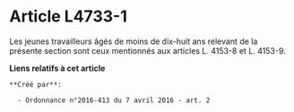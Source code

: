 # Article L4733-1

Les jeunes travailleurs âgés de moins de dix-huit ans relevant de la présente section sont ceux mentionnés aux articles L.
4153-8 et L. 4153-9.

**Liens relatifs à cet article**

	**Créé par**:

	  - Ordonnance n°2016-413 du 7 avril 2016 - art. 2
